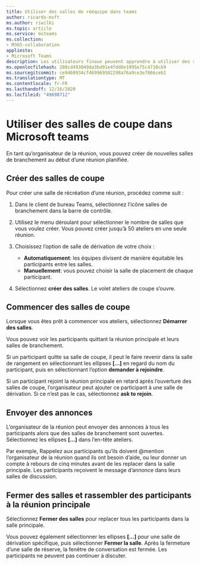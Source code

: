 ```yaml
---
title: Utiliser des salles de rééquipe dans teams
author: ricardo-msft
ms.author: riwilki
ms.topic: article
ms.service: msteams
ms.collection:
- M365-collaboration
appliesto:
- Microsoft Teams
description: Les utilisateurs finaux peuvent apprendre à utiliser des salles de dérivation dans Microsoft teams
ms.openlocfilehash: 280cd493049da3bd91e4fdd8e1995e75c4710cb9
ms.sourcegitcommit: ce9460934cf469969502298a76a9ce3e7866ceb1
ms.translationtype: MT
ms.contentlocale: fr-FR
ms.lasthandoff: 12/16/2020
ms.locfileid: "49698712"
---
```

# <a name="using-breakout-rooms-in-microsoft-teams"></a>Utiliser des salles de coupe dans Microsoft teams

En tant qu’organisateur de la réunion, vous pouvez créer de nouvelles salles de branchement au début d’une réunion planifiée.

## <a name="create-breakout-rooms"></a>Créer des salles de coupe

Pour créer une salle de récréation d’une réunion, procédez comme suit :

1. Dans le client de bureau Teams, sélectionnez l’icône salles de branchement dans la barre de contrôle.

2. Utilisez le menu déroulant pour sélectionner le nombre de salles que vous voulez créer. Vous pouvez créer jusqu’à 50 ateliers en une seule réunion.

3. Choisissez l’option de salle de dérivation de votre choix :

    - **Automatiquement**: les équipes divisent de manière équitable les participants entre les salles.
    - **Manuellement**: vous pouvez choisir la salle de placement de chaque participant.

4. Sélectionnez **créer des salles**. Le volet ateliers de coupe s’ouvre.

## <a name="start-breakout-rooms"></a>Commencer des salles de coupe

Lorsque vous êtes prêt à commencer vos ateliers, sélectionnez **Démarrer des salles**.

Vous pouvez voir les participants quittant la réunion principale et leurs salles de branchement.

Si un participant quitte sa salle de coupe, il peut le faire revenir dans la salle de rangement en sélectionnant les ellipses **[...]** en regard du nom du participant, puis en sélectionnant l’option **demander à rejoindre**.

Si un participant rejoint la réunion principale en retard après l’ouverture des salles de coupe, l’organisateur peut ajouter ce participant à une salle de dérivation. Si ce n’est pas le cas, sélectionnez **ask to rejoin**.

## <a name="send-announcements"></a>Envoyer des annonces

L’organisateur de la réunion peut envoyer des annonces à tous les participants alors que des salles de branchement sont ouvertes. Sélectionnez les ellipses **[...]** dans l’en-tête ateliers.

Par exemple, Rappelez aux participants qu’ils doivent @mention l’organisateur de la réunion quand ils ont besoin d’aide, ou leur donner un compte à rebours de cinq minutes avant de les replacer dans la salle principale.
Les participants reçoivent le message d’annonce dans leurs salles de discussion.

## <a name="close-rooms-and-pull-participants-back-to-the-main-meeting"></a>Fermer des salles et rassembler des participants à la réunion principale

Sélectionnez **Fermer des salles** pour replacer tous les participants dans la salle principale.

Vous pouvez également sélectionner les ellipses **[...]** pour une salle de dérivation spécifique, puis sélectionner **Fermer la salle**.
Après la fermeture d’une salle de réserve, la fenêtre de conversation est fermée. Les participants ne peuvent pas continuer à discuter.
